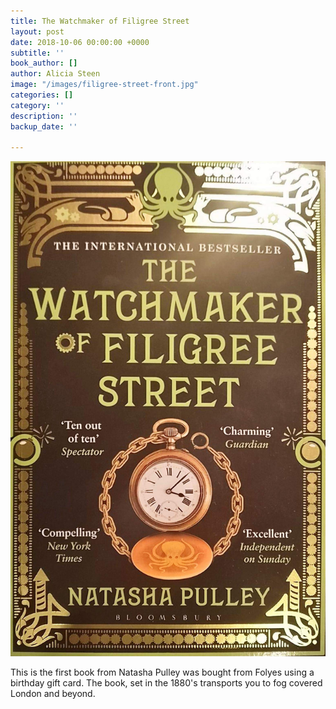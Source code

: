 ```yaml
---
title: The Watchmaker of Filigree Street
layout: post
date: 2018-10-06 00:00:00 +0000
subtitle: ''
book_author: []
author: Alicia Steen
image: "/images/filigree-street-front.jpg"
categories: []
category: ''
description: ''
backup_date: ''

---
```

![](/images/filigree-street-front.jpg)

This is the first book from Natasha Pulley was bought from Folyes using a birthday gift card. The book, set in the 1880's transports you to fog covered London and beyond. 